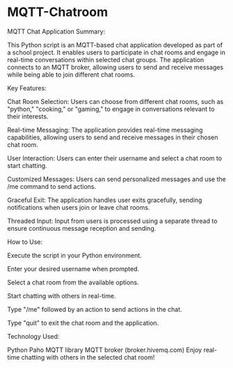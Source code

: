 # MQTT-Chatroom

MQTT Chat Application
Summary:

This Python script is an MQTT-based chat application developed as part of a school project. It enables users to participate in chat rooms and engage in real-time conversations within selected chat groups. The application connects to an MQTT broker, allowing users to send and receive messages while being able to join different chat rooms.

Key Features:

Chat Room Selection: Users can choose from different chat rooms, such as "python," "cooking," or "gaming," to engage in conversations relevant to their interests.

Real-time Messaging: The application provides real-time messaging capabilities, allowing users to send and receive messages in their chosen chat room.

User Interaction: Users can enter their username and select a chat room to start chatting.

Customized Messages: Users can send personalized messages and use the /me command to send actions.

Graceful Exit: The application handles user exits gracefully, sending notifications when users join or leave chat rooms.

Threaded Input: Input from users is processed using a separate thread to ensure continuous message reception and sending.

How to Use:

Execute the script in your Python environment.

Enter your desired username when prompted.

Select a chat room from the available options.

Start chatting with others in real-time.

Type "/me" followed by an action to send actions in the chat.

Type "quit" to exit the chat room and the application.

Technology Used:

Python
Paho MQTT library
MQTT broker (broker.hivemq.com)
Enjoy real-time chatting with others in the selected chat room!
